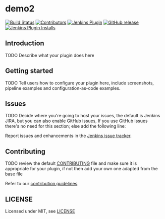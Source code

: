 # demo2

[![Build Status](https://ci.jenkins.io/job/Plugins/job/demo2-plugin/job/master/badge/icon)](https://ci.jenkins.io/job/Plugins/job/demo2-plugin/job/master/)
[![Contributors](https://img.shields.io/github/contributors/jenkinsci/demo2-plugin.svg)](https://github.com/jenkinsci/demo2-plugin/graphs/contributors)
[![Jenkins Plugin](https://img.shields.io/jenkins/plugin/v/demo2.svg)](https://plugins.jenkins.io/demo2)
[![GitHub release](https://img.shields.io/github/release/jenkinsci/demo2-plugin.svg?label=changelog)](https://github.com/jenkinsci/demo2-plugin/releases/latest)
[![Jenkins Plugin Installs](https://img.shields.io/jenkins/plugin/i/demo2.svg?color=blue)](https://plugins.jenkins.io/demo2)

## Introduction

TODO Describe what your plugin does here

## Getting started

TODO Tell users how to configure your plugin here, include screenshots, pipeline examples and 
configuration-as-code examples.

## Issues

TODO Decide where you're going to host your issues, the default is Jenkins JIRA, but you can also enable GitHub issues,
If you use GitHub issues there's no need for this section; else add the following line:

Report issues and enhancements in the [Jenkins issue tracker](https://issues.jenkins-ci.org/).

## Contributing

TODO review the default [CONTRIBUTING](https://github.com/jenkinsci/.github/blob/master/CONTRIBUTING.md) file and make sure it is appropriate for your plugin, if not then add your own one adapted from the base file

Refer to our [contribution guidelines](https://github.com/jenkinsci/.github/blob/master/CONTRIBUTING.md)

## LICENSE

Licensed under MIT, see [LICENSE](LICENSE.md)

